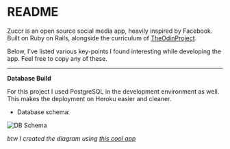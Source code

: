 # README

Zuccr is an open source social media app, heavily inspired by Facebook. Built on Ruby on Rails, alongside the curriculum of [TheOdinProject](https://www.theodinproject.com/).

Below, I've listed various key-points I found interesting while developing the app. Feel free to copy any of these.

---

**Database Build**

For this project I used PostgreSQL in the development environment as well. This makes the deployment on Heroku easier and cleaner. 

 - Database schema:
 
 ![DB Schema](https://i.imgur.com/XCYSWvj.png)
 
 *btw I created the diagram using [this cool app](https://dbdiagram.io)*
